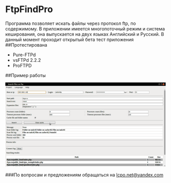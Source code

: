 # FtpFindPro
Программа позволяет искать файлы через протокол ftp, по содержимому.
В приложении имеется многопоточный режим и система кеширования, она выпускается на двух языках Английский и Русский.
В данный момент проходит открытый бета тест приложения
##Протестирована

- Pure-FTPd
- vsFTPd 2.2.2
- ProFTPD 

##Пример работы

![alt tag](https://github.com/lcpo/find/blob/master/print_en.png?raw=true) 

###По вопросам и предложениям обращаться на lcpo.net@yandex.com
